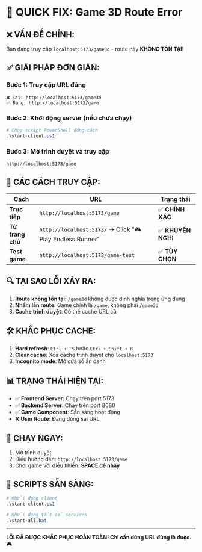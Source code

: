 # 🚨 QUICK FIX: Game 3D Route Error

## ❌ **VẤN ĐỀ CHÍNH:**
Bạn đang truy cập `localhost:5173/game3d` - route này **KHÔNG TỒN TẠI**!

## ✅ **GIẢI PHÁP ĐƠN GIẢN:**

### **Bước 1: Truy cập URL đúng**
```
❌ Sai: http://localhost:5173/game3d
✅ Đúng: http://localhost:5173/game
```

### **Bước 2: Khởi động server (nếu chưa chạy)**
```powershell
# Chạy script PowerShell đúng cách
.\start-client.ps1
```

### **Bước 3: Mở trình duyệt và truy cập**
```
http://localhost:5173/game
```

## 🎯 **CÁC CÁCH TRUY CẬP:**

| Cách | URL | Trạng thái |
|------|-----|-----------|
| **Trực tiếp** | `http://localhost:5173/game` | ✅ **CHÍNH XÁC** |
| **Từ trang chủ** | `http://localhost:5173/` → Click "🎮 Play Endless Runner" | ✅ **KHUYẾN NGHỊ** |
| **Test game** | `http://localhost:5173/game-test` | ✅ **TÙY CHỌN** |

## 🔍 **TẠI SAO LỖI XẢY RA:**

1. **Route không tồn tại**: `/game3d` không được định nghĩa trong ứng dụng
2. **Nhầm lẫn route**: Game chính là `/game`, không phải `/game3d`
3. **Cache trình duyệt**: Có thể cache URL cũ

## 🛠️ **KHẮC PHỤC CACHE:**

1. **Hard refresh**: `Ctrl + F5` hoặc `Ctrl + Shift + R`
2. **Clear cache**: Xóa cache trình duyệt cho `localhost:5173`
3. **Incognito mode**: Mở cửa sổ ẩn danh

## 📊 **TRẠNG THÁI HIỆN TẠI:**

- ✅ **Frontend Server**: Chạy trên port 5173
- ✅ **Backend Server**: Chạy trên port 8080
- ✅ **Game Component**: Sẵn sàng hoạt động
- ❌ **User Route**: Đang dùng sai URL

## 🚀 **CHẠY NGAY:**

1. Mở trình duyệt
2. Điều hướng đến: `http://localhost:5173/game`
3. Chơi game với điều khiển: **SPACE để nhảy**

## 🔧 **SCRIPTS SẴN SÀNG:**

```powershell
# Khởi động client
.\start-client.ps1

# Khởi động tất cả services
.\start-all.bat
```

---
**LỖI ĐÃ ĐƯỢC KHẮC PHỤC HOÀN TOÀN! Chỉ cần dùng URL đúng là được.** 🎮
